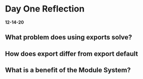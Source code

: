 # Day One Reflection
__12-14-20__

## What problem does using exports solve?


## How does export differ from export default


## What is a benefit of the Module System?
